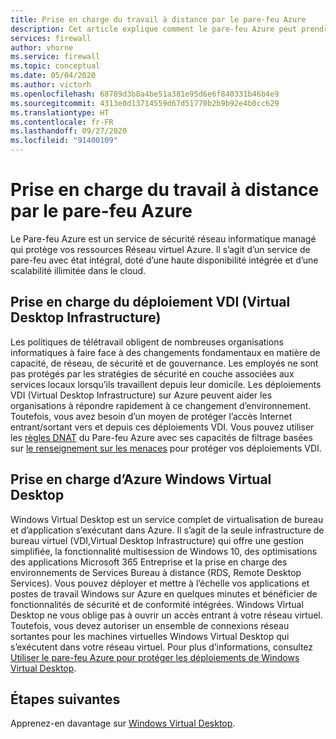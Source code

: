 ```yaml
---
title: Prise en charge du travail à distance par le pare-feu Azure
description: Cet article explique comment le pare-feu Azure peut prendre en charge vos exigences de travail à distance.
services: firewall
author: vhorne
ms.service: firewall
ms.topic: conceptual
ms.date: 05/04/2020
ms.author: victorh
ms.openlocfilehash: 68789d3b8a4be51a381e95d6e6f840331b46b4e9
ms.sourcegitcommit: 4313e0d13714559d67d51770b2b9b92e4b0cc629
ms.translationtype: HT
ms.contentlocale: fr-FR
ms.lasthandoff: 09/27/2020
ms.locfileid: "91400109"
---
```

# <a name="azure-firewall-remote-work-support"></a>Prise en charge du travail à distance par le pare-feu Azure

Le Pare-feu Azure est un service de sécurité réseau informatique managé qui protège vos ressources Réseau virtuel Azure. Il s’agit d’un service de pare-feu avec état intégral, doté d’une haute disponibilité intégrée et d’une scalabilité illimitée dans le cloud.

## <a name="virtual-desktop-infrastructure-vdi-deployment-support"></a>Prise en charge du déploiement VDI (Virtual Desktop Infrastructure)

Les politiques de télétravail obligent de nombreuses organisations informatiques à faire face à des changements fondamentaux en matière de capacité, de réseau, de sécurité et de gouvernance. Les employés ne sont pas protégés par les stratégies de sécurité en couche associées aux services locaux lorsqu’ils travaillent depuis leur domicile. Les déploiements VDI (Virtual Desktop Infrastructure) sur Azure peuvent aider les organisations à répondre rapidement à ce changement d’environnement. Toutefois, vous avez besoin d’un moyen de protéger l’accès Internet entrant/sortant vers et depuis ces déploiements VDI. Vous pouvez utiliser les [règles DNAT](rule-processing.md) du Pare-feu Azure avec ses capacités de filtrage basées sur [le renseignement sur les menaces](threat-intel.md) pour protéger vos déploiements VDI.

## <a name="azure-windows-virtual-desktop-support"></a>Prise en charge d’Azure Windows Virtual Desktop

Windows Virtual Desktop est un service complet de virtualisation de bureau et d’application s’exécutant dans Azure. Il s’agit de la seule infrastructure de bureau virtuel (VDI,Virtual Desktop Infrastructure) qui offre une gestion simplifiée, la fonctionnalité multisession de Windows 10, des optimisations des applications Microsoft 365 Entreprise et la prise en charge des environnements de Services Bureau à distance (RDS, Remote Desktop Services). Vous pouvez déployer et mettre à l’échelle vos applications et postes de travail Windows sur Azure en quelques minutes et bénéficier de fonctionnalités de sécurité et de conformité intégrées. Windows Virtual Desktop ne vous oblige pas à ouvrir un accès entrant à votre réseau virtuel. Toutefois, vous devez autoriser un ensemble de connexions réseau sortantes pour les machines virtuelles Windows Virtual Desktop qui s’exécutent dans votre réseau virtuel. Pour plus d’informations, consultez [Utiliser le pare-feu Azure pour protéger les déploiements de Windows Virtual Desktop](protect-windows-virtual-desktop.md).

## <a name="next-steps"></a>Étapes suivantes

Apprenez-en davantage sur [Windows Virtual Desktop](https://docs.microsoft.com/azure/virtual-desktop/).